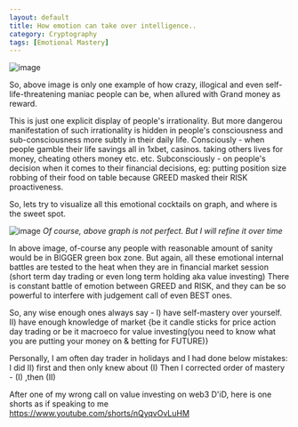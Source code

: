 ```yaml
---
layout: default
title: How emotion can take over intelligence..
category: Cryptography
tags: [Emotional Mastery]
---
```

![image](https://github.com/sbibek086/write-the-docs/assets/11883023/d17cf5c5-cea5-4b0e-941d-5111c7f5250b)

So, above image is only one example of how crazy, illogical and even self-life-threatening maniac people can be, when allured with Grand money as reward.

This is just one explicit display of people's irrationality. But more dangerou manifestation of such irrationality is hidden in people's consciousness and sub-consciousness more subtly
in their daily life. 
Consciously - when people gamble their life savings all in 1xbet, casinos. taking others lives for money, cheating others money etc. etc.
Subconsciously - on people's decision when it comes to their financial decisions, 
                    eg: putting position size robbing of their food on table because GREED masked their RISK proactiveness.

So, lets try to visualize all this emotional cocktails on graph, and where is the sweet spot.

![image](https://github.com/sbibek086/write-the-docs/assets/11883023/e68c1471-04af-4ebf-83e5-c0a4f2065cc2)
_Of course, above graph is not perfect. But I will refine it over time_

In above image, of-course any people with reasonable amount of sanity would be in BIGGER green box zone.
But again, all these emotional internal battles are tested to the heat when they are in financial market session (short term day trading or even long term holding aka value investing)
There is constant battle of emotion between GREED and RISK, and they can be so powerful to interfere with judgement call of even BEST ones.

So, any wise enough ones always say -
I) have self-mastery over yourself.
II) have enough knowledge of market {be it candle sticks for price action day trading or be it macroeco for value investing(you need to know what you are putting your money on & betting for FUTURE)}

Personally, I am often day trader in holidays and 
I had done below mistakes:
I did II) first and then only knew about (I)
Then I corrected order of mastery - (I) ,then (II)

After one of my wrong call on value investing on web3 D'iD, here is one shorts as if speaking to me
https://www.youtube.com/shorts/nQyqvOvLuHM
